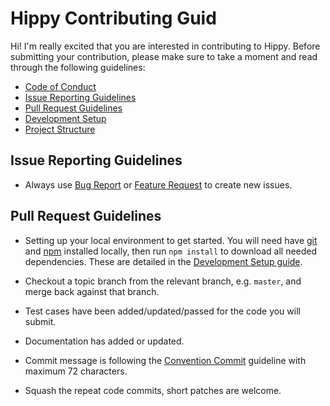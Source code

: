 # Hippy Contributing Guid

Hi! I'm really excited that you are interested in contributing to Hippy. Before submitting your contribution, please make sure to take a moment and read through the following guidelines:

- [Code of Conduct](https://github.com/Tencent/Hippy/blob/master/.github/CODE_OF_CONDUCT.md)
- [Issue Reporting Guidelines](#issue-reporting-guidelines)
- [Pull Request Guidelines](#pull-request-guidelines)
- [Development Setup](https://github.com/Tencent/Hippy#-getting-started)
- [Project Structure](https://github.com/Tencent/Hippy#-project-structure)

## Issue Reporting Guidelines

- Always use [Bug Report](https://github.com/Tencent/Hippy/blob/master/.github/ISSUE_TEMPLATE/bug_report.md) or [Feature Request](https://github.com/Tencent/Hippy/blob/master/.github/ISSUE_TEMPLATE/feature_request.md) to create new issues.

## Pull Request Guidelines

- Setting up your local environment to get started. You will need have [git](https://git-scm.com/) and [npm](https://docs.npmjs.com/downloading-and-installing-node-js-and-npm) installed locally, then run `npm install` to download all needed dependencies. These are detailed in the [Development Setup guide](https://github.com/Tencent/Hippy#-getting-started). 

- Checkout a topic branch from the relevant branch, e.g. `master`, and merge back against that branch.

- Test cases have been added/updated/passed for the code you will submit.

- Documentation has added or updated.

- Commit message is following the [Convention Commit](https://conventionalcommits.org/) guideline with maximum 72 characters.

- Squash the repeat code commits, short patches are welcome.
